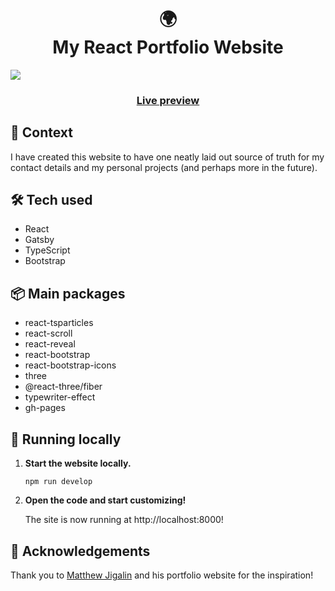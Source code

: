 <h1 align="center">🌍<br>
  My React Portfolio Website
</h1>

<img src="./preview/preview.gif" />
<h3 align="center"><a href="https://raresdinu.ro" target="_blank">Live preview </a></h3>

## 💬 Context

I have created this website to have one neatly laid out source of truth for my contact details and my personal projects (and perhaps more in the future).

## 🛠️ Tech used

- React
- Gatsby
- TypeScript
- Bootstrap

## 📦 Main packages

- react-tsparticles
- react-scroll
- react-reveal
- react-bootstrap
- react-bootstrap-icons
- three
- @react-three/fiber
- typewriter-effect
- gh-pages

## 🚀 Running locally

1.  **Start the website locally.**

    ```shell
    npm run develop
    ```

2.  **Open the code and start customizing!**

    The site is now running at http://localhost:8000!

## 🙏 Acknowledgements

Thank you to [Matthew Jigalin](https://github.com/jigalin) and his portfolio website for the inspiration!
